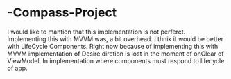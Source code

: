 # -Compass-Project
I would like to mantion that this implementation is not perferct. Implementing this with MVVM was, a bit overhead. I thnik it would be better with LifeCycle Components. 
Right now because of implementing this with MVVM implementation of Desire diretion is lost in the moment of onClear of ViewModel. In implementation where components must respond to lifecycle of app. 
